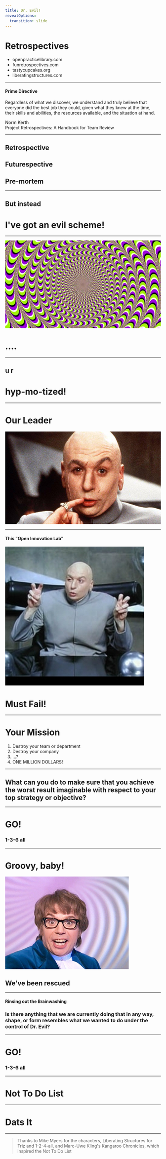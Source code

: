 ```yaml
---
title: Dr. Evil!
revealOptions:
  transition: slide
---
```


# Retrospectives

- openpracticelibrary.com
- funretrospectives.com
- tastycupcakes.org
- liberatingstructures.com

---

#### Prime Directive

Regardless of what we discover, we understand and truly believe that everyone
did the best job they could, given what they knew at the time, their skills and
abilities, the resources available, and the situation at hand.

Norm Kerth<br> Project Retrospectives: A Handbook for Team Review 

---

## Retrospective
## Futurespective
## Pre-mortem

---

## But instead
# I've got an evil scheme!

---

<img src="src/images/hypno.jpg">

# ....

---

## u r 
# hyp-mo-tized!

---

# Our Leader

<img src="src/images/evil1.jpg" height="300">

---

#### This "Open Innovation Lab"

<img src="src/images/evil2.jpg">


# Must Fail!

---


# Your Mission

1. Destroy your team or department
2. Destroy your company
3. ...?
4. ONE MILLION DOLLARS!

---

## What can you do to make sure that you achieve the worst result imaginable with respect to your top strategy or objective?

---

# GO!
### 1-3-6 all

---

# Groovy, baby!

<img src="src/images/powers.jpg" height="300">

## We've been rescued

---

#### Rinsing out the Brainwashing

### Is there anything that we are currently doing that in any way, shape, or form resembles what we wanted to do under the control of Dr. Evil?

---

# GO!
### 1-3-6 all

---

# Not To Do List

---

# Dats It

---

> Thanks to Mike Myers for the characters, Liberating Structures for Triz and 1-2-4-all, and Marc-Uwe Kling's Kangaroo Chronicles, which inspired the Not To Do List

